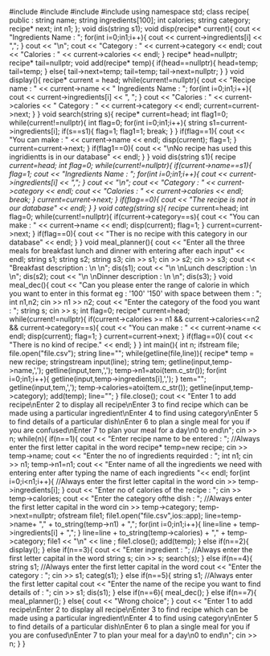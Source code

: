 #include <iostream>
#include <string>
#include <fstream>
#include <sstream>
using namespace std;
class recipe{
    public :
        string name;
        string ingredients[100];
        int calories;
        string category;
        recipe* next;
        int n1;
};
void dis(string s1);
void disp(recipe* current){
    cout << "Ingredients Name : ";
    for(int i=0;i<current->n1;i++){
        cout << current->ingredients[i] << ",";
    }
    cout << "\n";
    cout << "Category : " << current->category << endl;
    cout << "Calories : " << current->calories << endl;
}
recipe* head=nullptr;
recipe* tail=nullptr;
void add(recipe* temp){
    if(head==nullptr){
        head=temp;
        tail=temp;
    }
    else{
        tail->next=temp;
        tail=temp;
        tail->next=nullptr;
    }
}
void display(){
    recipe* current = head;
    while(current!=nullptr){
        cout << "Recipe name : " << current->name << " Ingredients Name : ";
        for(int i=0;i<current->n1;i++){
            cout << current->ingredients[i] << ", ";
        }
        cout << "Calories : " << current->calories << " Category : " << current->category << endl;
        current=current->next;
    }
}
void search(string s){
    recipe* current=head;
    int flag1=0;
    while(current!=nullptr){
        int flag=0;
        for(int i=0;i<current->n1;i++){
            string s1=current->ingredients[i];
            if(s==s1){
                flag=1;
                flag1=1;
                break;
            }
        }
        if(flag==1){
            cout << "You can make : " << current->name << endl;
            disp(current);
            flag=1;
        }
        current=current->next;
    }
    if(flag1==0){
        cout << "\nNo recipe has used this ingridientts is in our database" << endl;
    }
}
void dis(string s1){
    recipe *current=head;
    int flag=0;
    while(current!=nullptr){
        if(current->name==s1){
            flag=1;
            cout << "Ingredients Name : ";
            for(int i=0;i<current->n1;i++){
                cout << current->ingredients[i] << ",";
            }
            cout << "\n";
            cout << "Category : " << current->category << endl;
            cout << "Calories : " << current->calories << endl;
            break;
        }
        current=current->next;
    }
    if(flag==0){
        cout << "The recipe is not in our database" << endl;
    }
}
void categ(string s){
    recipe* current=head;
    int flag=0;
    while(current!=nullptr){
        if(current->category==s){
            cout << "You can make : " << current->name << endl;
            disp(current);
            flag=1;
        }
        current=current->next;
    }
    if(flag==0){
        cout << "Ther is no recipe with this category in our database" << endl;
    }
}
void meal_planner(){
    cout << "Enter all the three meals for breakfast lunch and dinner with entering after each input" << endl;
    string s1;
    string s2;
    string s3;
    cin >> s1;
    cin >> s2;
    cin >> s3;
    cout << "Breakfast description : \n \n";
    dis(s1);
    cout << "\n \nLunch description : \n \n";
    dis(s2);
    cout << "\n \nDinner description : \n \n";
    dis(s3);
}
void meal_dec(){
    cout << "Can you please enter the range of calorie in which you want to enter in this format eg : \'100\' \'150\' with space between them : ";
    int n1,n2;
    cin >> n1 >> n2;
    cout << "Enter the category of the food you want : ";
    string s;
    cin >> s;
    int flag=0;
    recipe* current=head;
    while(current!=nullptr){
        if(current->calories >= n1 && current->calories<=n2 && current->category==s){
            cout << "You can make : " << current->name << endl;
            disp(current);
            flag=1;
        }
        current=current->next;
    }
    if(flag==0){
        cout << "There is no kind of recipe." << endl;
    }
}
int main(){
    int n;
    ifstream file;
    file.open("file.csv");
    string line="";
    while(getline(file,line)){
        recipe* temp = new recipe;
        stringstream input(line);
        string tem;
        getline(input,temp->name,',');
        getline(input,tem,',');
        temp->n1=atoi(tem.c_str());
        for(int i=0;i<temp->n1;i++){
            getline(input,temp->ingredients[i],',');
        }
        tem="";
        getline(input,tem,',');
        temp->calories=atoi(tem.c_str());
        getline(input,temp->category);
        add(temp);
        line="";
    }
    file.close();
    cout << "Enter 1 to add recipe\nEnter 2 to display all recipe\nEnter 3 to find recipe which can be made using a particular ingredient\nEnter 4 to find using category\nEnter 5 to find details of a particular dish\nEnter 6 to plan a single meal for you if you are confused\nEnter 7 to plan your meal for a day\n0 to end\n";
    cin >> n;
    while(n){
        if(n==1){
            cout << "Enter recipe name to be entered : ";
             //Always enter the first letter capital in the word
            recipe* temp=new recipe;
            cin >> temp->name;
            cout << "Enter the no of ingredients requirded : ";
            int n1;
            cin >> n1;
            temp->n1=n1;
            cout << "Enter name of all the ingredients we need with entering enter after typing the name of each ingredients "<< endl;
            for(int i=0;i<n1;i++){
                 //Always enter the first letter capital in the word
                cin >> temp->ingredients[i];
            }
            cout << "Enter  no of calories of the recipe : ";
            cin >> temp->calories;
            cout << "Enter the category ofthe dish : ";
             //Always enter the first letter capital in the word
            cin >> temp->category;
            temp->next=nullptr;
            ofstream file1;
            file1.open("file.csv",ios::app);
            line=temp->name+ "," + to_string(temp->n1) + ",";
            for(int i=0;i<temp->n1;i++){
                line=line + temp->ingredients[i] + ",";
            }
            line=line + to_string(temp->calories) + "," + temp->category;
            file1 << "\n" << line ;
            file1.close();
            add(temp);
        }
        else if(n==2){
            display();
        }
        else if(n==3){
            cout << "Enter ingredient : ";
             //Always enter the first letter capital in the word
            string s;
            cin >> s;
            search(s);
        }
        else if(n==4){
            string s1;
            //Always enter the first letter capital in the word
            cout << "Enter the category : ";
            cin >> s1;
            categ(s1);
        }
        else if(n==5){
            string s1;
            //Always enter the first letter capital
            cout << "Enter the name of the recipe you want to find details of : ";
            cin >> s1;
            dis(s1);
        }
        else if(n==6){
            meal_dec();
        }
        else if(n==7){
            meal_planner();
        }
        else{
            cout << "Wrong choice";
        }
       cout << "Enter 1 to add recipe\nEnter 2 to display all recipe\nEnter 3 to find recipe which can be made using a particular ingredient\nEnter 4 to find using category\nEnter 5 to find details of a particular dish\nEnter 6 to plan a single meal for you if you are confused\nEnter 7 to plan your meal for a day\n0 to end\n";
       cin >> n; 
    }
}
